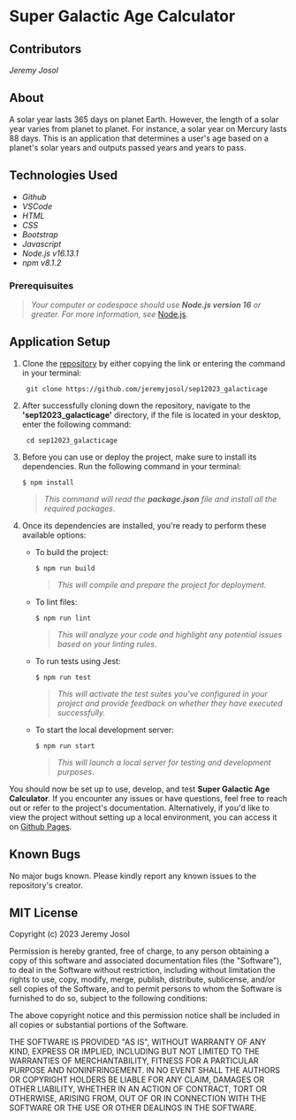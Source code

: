 # Super Galactic Age Calculator

## Contributors
_Jeremy Josol_

## About
A solar year lasts 365 days on planet Earth. However, the length of a solar year varies from planet to planet. For instance, a solar year on Mercury lasts 88 days. This is an application that determines a user's age based on a planet's solar years and outputs passed years and years to pass.

## Technologies Used

* _Github_
* _VSCode_
* _HTML_
* _CSS_
* _Bootstrap_
* _Javascript_
* _Node.js v16.13.1_
* _npm v8.1.2_

### Prerequisuites
> _Your computer or codespace should use **Node.js version 16** or greater. For more information, see_ [Node.js](https://nodejs.org/en).

## Application Setup

1. Clone the [repository](https://github.com/jeremyjosol/sep12023_galacticage.git) by either copying the link or entering the command in your terminal:
    ```
     git clone https://github.com/jeremyjosol/sep12023_galacticage
    ```
  2. After successfully cloning down the repository, navigate to the **'sep12023_galacticage'** directory, if the file is located in your desktop, enter the following command:
      ```
       cd sep12023_galacticage
3. Before you can use or deploy the project, make sure to install its dependencies. Run the following command in your terminal:

    `$ npm install`

    > _This command will read the **package.json** file and install all the required packages_.

4. Once its dependencies are installed, you're ready to perform these available options:
    
    - To build the project:
    
      `$ npm run build`

      > _This will compile and prepare the project for deployment._

    - To lint files:

      `$ npm run lint`

      > _This will analyze your code and highlight any potential issues based on your linting rules_.

    - To run tests using Jest: 
    
      `$ npm run test`

      > _This will activate the test suites you've configured in your project and provide feedback on whether they have executed successfully._
        
    - To start the local development server: 
    
      `$ npm run start` 

      > _This will launch a local server for testing and development purposes_.



You should now be set up to use, develop, and test **Super Galactic Age Calculator**. If you encounter any issues or have questions, feel free to reach out or refer to the project's documentation. Alternatively, if you'd like to view the project without setting up a local environment, you can access it on [Github Pages](https://jeremyjosol.github.io/sep12023_galacticage/). 


## Known Bugs
No major bugs known. Please kindly report any known issues to the repository's creator.

## MIT License
Copyright (c) 2023 Jeremy Josol

Permission is hereby granted, free of charge, to any person obtaining a copy of this software and associated documentation files (the "Software"), to deal in the Software without restriction, including without limitation the rights to use, copy, modify, merge, publish, distribute, sublicense, and/or sell copies of the Software, and to permit persons to whom the Software is furnished to do so, subject to the following conditions:

The above copyright notice and this permission notice shall be included in all copies or substantial portions of the Software.

THE SOFTWARE IS PROVIDED "AS IS", WITHOUT WARRANTY OF ANY KIND, EXPRESS OR IMPLIED, INCLUDING BUT NOT LIMITED TO THE WARRANTIES OF MERCHANTABILITY, FITNESS FOR A PARTICULAR PURPOSE AND NONINFRINGEMENT. IN NO EVENT SHALL THE AUTHORS OR COPYRIGHT HOLDERS BE LIABLE FOR ANY CLAIM, DAMAGES OR OTHER LIABILITY, WHETHER IN AN ACTION OF CONTRACT, TORT OR OTHERWISE, ARISING FROM, OUT OF OR IN CONNECTION WITH THE SOFTWARE OR THE USE OR OTHER DEALINGS IN THE SOFTWARE.
